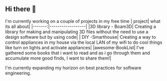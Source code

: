 ## Hi there 👋

I'm currently working on a couple of projects in my free time
| project| what its all about|
|-------:|------------------|
|3D library - Boam3D| Creating a library for making and manipulating 3D files without the need to use a design software but by using code|
| DIY -Smarthouse| Creating a way to control appliances in my house via the local LAN of my wifi to do cool things like turn on lights and activate appliances|
|awesome-BookList| I've gathered some books that i want to read and as i go through them and accumulate more good finds, I want to share them!|

I'm currently expanding my horizon on best practices for software engineering.

<!--
**wabalubdub/wabalubdub** is a ✨ _special_ ✨ repository because its `README.md` (this file) appears on your GitHub profile.

Here are some ideas to get you started:

- 🔭 I’m currently working on ...
- 🌱 I’m currently learning ...
- 👯 I’m looking to collaborate on ...
- 🤔 I’m looking for help with ...
- 💬 Ask me about ...
- 📫 How to reach me: ...
- 😄 Pronouns: ...
- ⚡ Fun fact: ...
-->
